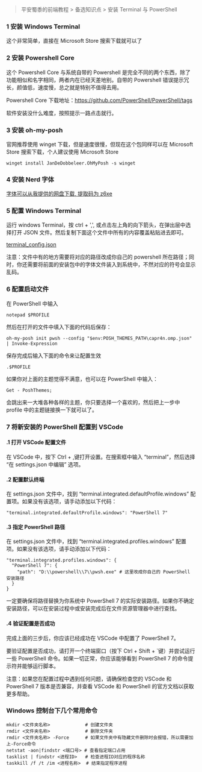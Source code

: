 > 平安蜀黍的前端教程 > 备选知识点 > 安装 Terminal 与 PowerShell

### 1 安装 Windows Terminal

这个非常简单，直接在 Microsoft Store 搜索下载就可以了

### 2 安装 Powershell Core

这个 Powershell Core 与系统自带的 Powershell 是完全不同的两个东西，除了功能相似和名字相同，两者内在已经天差地别。自带的 Powershell 错误提示冗长，颜值低，速度慢，总之就是特别不值得去用。

Powershell Core 下载地址：https://github.com/PowerShell/PowerShell/tags

软件安装没什么难度，按照提示一路点击就行。

### 3 安装 oh-my-posh

官网推荐使用 winget 下载，但是速度很慢，但现在这个包同样可以在 Microsoft Store 搜索下载，个人建议使用 Microsoft Store

```Shell
winget install JanDeDobbeleer.OhMyPosh -s winget
```

### 4 安装 Nerd 字体

[字体可以从我提供的网盘下载, 提取码为 z6xe](https://pan.baidu.com/s/1mLjR0juTLcT6RvxHg7-jbg)

### 5 配置 Windows Terminal

运行 windows Terminal，按 ctrl + ',', 或点击左上角的向下箭头，在弹出层中选择打开 JSON 文件。然后复制下面这个文件中所有的内容覆盖粘贴进去即可。

[terminal_config.json](./terminal_config.json)

注意：文件中有的地方需要将对应的路径改成你自己的 powershell 所在路径；同时，你还需要将前面的安装包中的字体文件装入到系统中，不然对应的符号会显示乱码。

### 6 配置启动文件

在 PowerShell 中输入

```Shell
notepad $PROFILE
```

然后在打开的文件中填入下面的代码后保存：

```Shell
oh-my-posh init pwsh --config "$env:POSH_THEMES_PATH\capr4n.omp.json" | Invoke-Expression
```

保存完成后输入下面的命令来让配置生效

```Shell
.$PROFILE
```

如果你对上面的主题觉得不满意，也可以在 PowerShell 中输入：

```Shell
Get - PoshThemes;
```

会跳出来一大堆各种各样的主题，你只要选择一个喜欢的，然后把上一步中 profile 中的主题链接换一下就可以了。

### 7 将新安装的 PowerShell 配置到 VSCode

#### .1 打开 VSCode 配置文件

在 VSCode 中，按下 Ctrl + ,键打开设置。在搜索框中输入 “terminal”，然后选择 “在 settings.json 中编辑” 选项。

#### .2 配置默认终端

在 settings.json 文件中，找到 “terminal.integrated.defaultProfile.windows” 配置项。如果没有该选项，请手动添加以下代码：

```Shell
"terminal.integrated.defaultProfile.windows": "PowerShell 7"
```

#### .3 指定 PowerShell 路径

在 settings.json 文件中，找到 “terminal.integrated.profiles.windows” 配置项。如果没有该选项，请手动添加以下代码：

```Shell
"terminal.integrated.profiles.windows": {
  "PowerShell 7": {
    "path": "D:\\powershell\\7\\pwsh.exe" # 这里改成你自己的 PowerShell 安装路径
  }
}
```

一定要确保将路径替换为你系统中 PowerShell 7 的实际安装路径。如果你不确定安装路径，可以在安装过程中或安装完成后在文件资源管理器中进行查找。

#### .4 验证配置是否成功

完成上面的三步后，你应该已经成功在 VSCode 中配置了 PowerShell 7。

要验证配置是否成功，请打开一个终端窗口（按下 Ctrl + Shift + `键）并尝试运行一些 PowerShell 命令。如果一切正常，你应该能够看到 PowerShell 7 的命令提示符并能够运行脚本。

注意：如果您在配置过程中遇到任何问题，请确保检查您的 VSCode 和 PowerShell 7 版本是否兼容，并查看 VSCode 和 PowerShell 的官方文档以获取更多帮助。

### Windows 控制台下几个常用命令

```Shell
mkdir <文件夹名称>             # 创建文件夹
rmdir <文件夹名称>             # 删除文件夹
rmdir <文件夹名称> -Force      # 如果文件夹中有隐藏文件删除时会报错，所以需要加上-Force命令
netstat -aon|findstr <端口号> # 查看指定端口占用
tasklist | findstr <进程ID>   # 检查进程ID对应的程序名称
taskkill /f /t /im <进程名称>  # 结束指定程序进程
```
